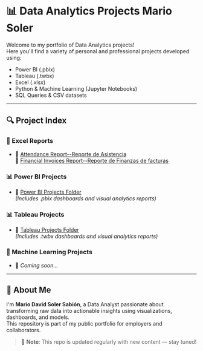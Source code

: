 # 📊 Data Analytics Projects Mario Soler

Welcome to my portfolio of Data Analytics projects!  
Here you'll find a variety of personal and professional projects developed using:

- Power BI (.pbix)
- Tableau (.twbx)
- Excel (.xlsx)
- Python & Machine Learning (Jupyter Notebooks)
- SQL Queries & CSV datasets

---

## 🔍 Project Index

### 📁 Excel Reports

- 📄 [Attendance Report--Reporte de Asistencia](Excel/RDA(Prueba).xlsx)  
  🔗 [Financial Invoices Report--Reporte de Finanzas de facturas](https://docs.google.com/spreadsheets/d/1r_73kEDs07ucqjAIeH02pqZmIu9cl9MOjUogdtLLdnM/edit?usp=sharing)

### 📊 Power BI Projects

- 📁 [Power BI Projects Folder](PowerBI/)  
  *(Includes .pbix dashboards and visual analytics reports)*

### 📊 Tableau Projects

- 📁 [Tableau Projects Folder](Tableau/)  
  *(Includes .twbx dashboards and visual analytics reports)*



### 🤖 Machine Learning Projects

- 📌 *Coming soon...*
---

## 🧠 About Me

I'm **Mario David Soler Sabión**, a Data Analyst passionate about transforming raw data into actionable insights using visualizations, dashboards, and models.  
This repository is part of my public portfolio for employers and collaborators.

> 📌 **Note**: This repo is updated regularly with new content — stay tuned!

